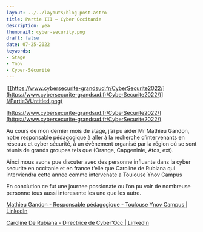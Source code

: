 ```yaml
---
layout: ../../layouts/blog-post.astro
title: Partie III – Cyber Occitanie
description: yea
thumbnail: cyber-security.png
draft: false
date: 07-25-2022
keywords:
- Stage
- Ynov
- Cyber-Sécurité
---
```


![[https://www.cybersecurite-grandsud.fr/CyberSecurite2022/](https://www.cybersecurite-grandsud.fr/CyberSecurite2022/)](/Partie3/Untitled.png)

[https://www.cybersecurite-grandsud.fr/CyberSecurite2022/](https://www.cybersecurite-grandsud.fr/CyberSecurite2022/)

Au cours de mon dernier mois de stage, j’ai pu aider Mr Mathieu Gandon, notre responsable pédagogique à aller à la recherche d’intervenants en réseaux et cyber sécurité, à un évènement organisé par la région où se sont réunis de grands groupes tels que (Orange, Capgeninie, Atos, ext).

Ainci mous avons pue discuter avec des personne influante dans la cyber securite en occitanie et en france t’elle que Caroline de Rubiana qui interviendra cette annee comme intervenate a Toulouse Ynov Campus

En conclution ce fut une journee possionate ou l’on pu voir de nombreuse personne tous aussi interesante les une que les autre.

[Mathieu Gandon - Responsable pédagogique - Toulouse Ynov Campus | LinkedIn](https://www.linkedin.com/in/mathieu-gandon-231955197/)

[Caroline De Rubiana - Directrice de Cyber'Occ | LinkedIn](https://www.linkedin.com/in/caroline-de-rubiana/)
